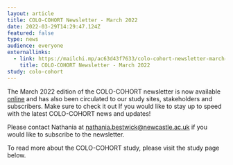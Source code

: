 ```yaml
---
layout: article
title: COLO-COHORT Newsletter - March 2022
date: 2022-03-29T14:29:47.124Z
featured: false
type: news
audience: everyone
externallinks:
  - link: https://mailchi.mp/ac63d43f7633/colo-cohort-newsletter-march-2022
    title: COLO-COHORT Newsletter - March 2022
study: colo-cohort
---
```

The March 2022 edition of the COLO-COHORT newsletter is now available [online](https://mailchi.mp/ac63d43f7633/colo-cohort-newsletter-march-2022) and has also been circulated to our study sites, stakeholders and subscribers. Make sure to check it out If you would like to stay up to speed with the latest COLO-COHORT news and updates!

Please contact Nathania at nathania.bestwick@newcastle.ac.uk if you would like to subscribe to the newsletter.

To read more about the COLO-COHORT study, please visit the study page below.